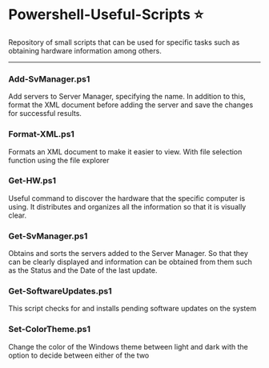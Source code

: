 # Powershell-Useful-Scripts ⭐
Repository of small scripts that can be used for specific tasks such as obtaining hardware information among others.

---
### Add-SvManager.ps1
Add servers to Server Manager, specifying the name.
In addition to this, format the XML document before adding the server and save the changes for successful results.

### Format-XML.ps1
Formats an XML document to make it easier to view.
With file selection function using the file explorer

### Get-HW.ps1
Useful command to discover the hardware that the specific computer is using.
It distributes and organizes all the information so that it is visually clear.

### Get-SvManager.ps1
Obtains and sorts the servers added to the Server Manager.
So that they can be clearly displayed and information can be obtained from them such as the Status and the Date of the last update.

### Get-SoftwareUpdates.ps1
This script checks for and installs pending software updates on the system

### Set-ColorTheme.ps1
Change the color of the Windows theme between light and dark with the option to decide between either of the two
